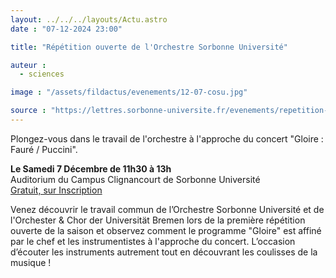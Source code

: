 ```yaml
---
layout: ../../../layouts/Actu.astro
date : "07-12-2024 23:00"

title: "Répétition ouverte de l'Orchestre Sorbonne Université"

auteur :
  - sciences

image : "/assets/fildactus/evenements/12-07-cosu.jpg"

source : "https://lettres.sorbonne-universite.fr/evenements/repetition-ouverte-de-lorchestre-sorbonne-universite-0"
---
```


Plongez-vous dans le travail de l'orchestre à l'approche du concert "Gloire : Fauré / Puccini".

__Le Samedi 7 Décembre de 11h30 à 13h__  
Auditorium du Campus Clignancourt de Sorbonne Université  
[Gratuit, sur Inscription](https://www.billetweb.fr/repetition-ouverte-11)

Venez découvrir le travail commun de l’Orchestre Sorbonne Université et de l'Orchester & Chor der Universität Bremen lors de la première répétition ouverte de la saison et observez comment le programme "Gloire" est affiné par le chef et les instrumentistes à l'approche du concert. L’occasion d’écouter les instruments autrement tout en découvrant les coulisses de la musique !